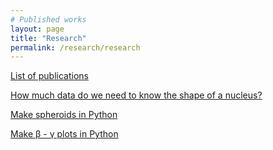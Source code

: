 ```yaml
---
# Published works
layout: page
title: "Research"
permalink: /research/research
---
```


[List of publications](/research/publications)

[How much data do we need to know the shape of a nucleus?](/research/convergence)

[Make spheroids in Python](/figures/spheroid)

[Make &#946; - &#947; plots in Python](/figures/plot_beta_gamma.html)
